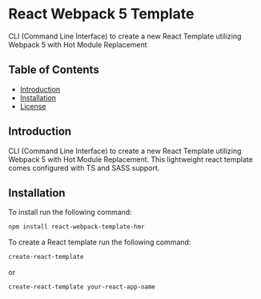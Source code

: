 # React Webpack 5 Template

CLI (Command Line Interface) to create a new React Template utilizing Webpack 5 with Hot Module Replacement

## Table of Contents

- [Introduction](#introduction)
- [Installation](#installation)
- [License](#license)

## Introduction

CLI (Command Line Interface) to create a new React Template utilizing Webpack 5 with Hot Module Replacement. This lightweight react template comes configured with TS and SASS support.

## Installation

To install run the following command:

```bash
npm install react-webpack-template-hmr
```

To create a React template run the following command:

```bash
create-react-template
```

or

```bash
create-react-template your-react-app-name
```
